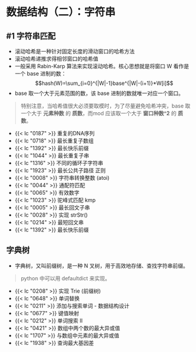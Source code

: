 # 数据结构（二）：字符串


## #1 字符串匹配

- 滚动哈希是一种针对固定长度的滑动窗口的哈希方法
- 滚动哈希递推求得相邻窗口的哈希值
- 一般采用 Rabin-Karp 算法来实现滚动哈希。核心思想就是将窗口 W 看作是一个 base 进制的数：
$$hash(W)=\sum_{i=0}^{|W|-1}base^{|W|-(i+1)}*W[i]$$
- base 取一个大于元素范围的数，该 base 进制的数就唯一对应一个窗口。

>特别注意，当哈希值很大必须要取模时，为了尽量避免哈希冲突，base 取一个大于 **元素种数** 的 **质数**，而mod 应该取一个大于 **窗口种数^2** 的 **质数**。

- {{< lc "0187" >}} 重复的DNA序列
- {{< lc "0718" >}} 最长重复子数组
- {{< lc "1392" >}} 最长快乐前缀
- {{< lc "1044" >}} 最长重复子串
- {{< lc "1316" >}} 不同的循环子字符串
- {{< lc "1923" >}} 最长公共子路径
 正则
- {{< lc "0008" >}} 字符串转换整数 (atoi)
- {{< lc "0044" >}} 通配符匹配
- {{< lc "0065" >}} 有效数字
- {{< lc "1023" >}} 驼峰式匹配
kmp
- {{< lc "0005" >}} 最长回文子串
- {{< lc "0028" >}} 实现 strStr()
- {{< lc "0214" >}} 最短回文串
- {{< lc "1392" >}} 最长快乐前缀

## 字典树

- 字典树，又叫前缀树，是一种 N 叉树，用于高效地存储、查找字符串前缀。
> python 中可以用 defaultdict 来实现。

- {{< lc "0208" >}} 实现 Trie (前缀树)
- {{< lc "0648" >}} 单词替换
- {{< lc "0211" >}} 添加与搜索单词 - 数据结构设计
- {{< lc "0677" >}} 键值映射
- {{< lc "0212" >}} 单词搜索 II
- {{< lc "0421" >}} 数组中两个数的最大异或值
- {{< lc "1707" >}} 与数组中元素的最大异或值
- {{< lc "1938" >}} 查询最大基因差
